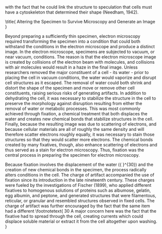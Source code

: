 with the fact that he could link the structure to speculation that cells must have a cytoskeleton that determined their shape (Needham, 1942).

\title{
Altering the Specimen to Survive Microscopy and Generate an Image
}

Beyond preparing a sufficiently thin specimen, electron microscopy required transforming the specimen into a condition that could both withstand the conditions in the electron microscope and produce a distinct image. In the electron microscope, specimens are subjected to vacuum, or near vacuum, conditions. The reason is that the electron microscope image is created by collisions of the electron beam with molecules, and collisions with air molecules would result in a haze in the final image. Unless researchers removed the major constituent of a cell - its water - prior to placing the cell in vacuum conditions, the water would vaporize and disrupt cell structures as it escaped. The removal of water could both shrink and distort the shape of the specimen and move or remove other cell constituents, raising serious risks of generating artifacts. In addition to dehydrating the cell, it was necessary to stabilize the structure in the cell to preserve the morphology against disruption resulting from either the removal of water or metabolic processes. This was most commonly achieved through fixation, a chemical treatment that both displaces the water and creates new chemical bonds that stabilize structures in the cell. Finally, because the resulting image was due to scattering of electrons, and because cellular materials are all of roughly the same density and will therefore scatter electrons roughly equally, it was necessary to stain those structures so that they would scatter more electrons. The chemical bonds created by many fixatives, though, also enhance scattering of electrons and thus served as a stain for electron microscopy. Thus, fixation was the central process in preparing the specimen for electron microscopy.

Because fixation involves the displacement of the water \({ }^{30}\) and the creation of new chemical bonds in the specimen, the process radically alters conditions in the cell. The charge of artifact accompanied the use of fixation since its introduction in the late nineteenth century. These charges were fueled by the investigations of Fischer (1899), who applied different fixatives to homogenous solutions of proteins such as albumose, gelatin, egg albumin, and peptone, and generated structures that were filamentous, reticular, or granular and resembled structures observed in fixed cells. The charge of artifact was further encouraged by the fact that the same item had a different
\footnotetext{
30 A major concern here was the fact that the fixative had to spread through the cell, creating currents which could displace soluble material or extract it from the cell altogether upon washing.
}